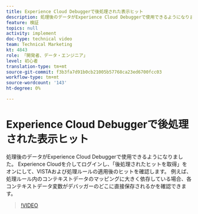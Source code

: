 ```yaml
---
title: Experience Cloud Debuggerで後処理された表示ヒット
description: 処理後のデータがExperience Cloud Debuggerで使用できるようになりました。 Experience Cloudを介してログインし、「後処理されたヒットを取得」をオンにして、VISTAおよび処理ルールの適用後のヒットを確認します。 例えば、処理ルール内のコンテキストデータのマッピングに大きく依存している場合、各コンテキストデータ変数がデバッガーのどこに直接保存されるかを確認できます。
feature: 検証
topics: null
activity: implement
doc-type: technical video
team: Technical Marketing
kt: 4843
role: 「開発者、データ・エンジニア」
level: 初心者
translation-type: tm+mt
source-git-commit: f3b3fa7d91b0cb21005b57768ca23ed6700fcc03
workflow-type: tm+mt
source-wordcount: '143'
ht-degree: 0%

---
```



# Experience Cloud Debuggerで後処理された表示ヒット

処理後のデータがExperience Cloud Debuggerで使用できるようになりました。 Experience Cloudを介してログインし、「後処理されたヒットを取得」をオンにして、VISTAおよび処理ルールの適用後のヒットを確認します。 例えば、処理ルール内のコンテキストデータのマッピングに大きく依存している場合、各コンテキストデータ変数がデバッガーのどこに直接保存されるかを確認できます。

>[!VIDEO](https://video.tv.adobe.com/v/32961/?quality=12)
